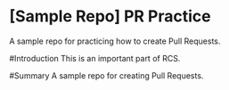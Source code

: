 # [Sample Repo] PR Practice

A sample repo for practicing how to create Pull Requests. 

#Introduction
This is an important part of RCS.

#Summary
A sample repo for creating Pull Requests.
